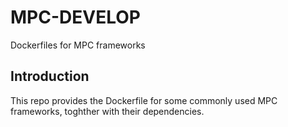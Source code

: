 # MPC-DEVELOP
Dockerfiles for MPC frameworks

## Introduction
This repo provides the Dockerfile for some commonly used MPC frameworks, toghther with their dependencies.